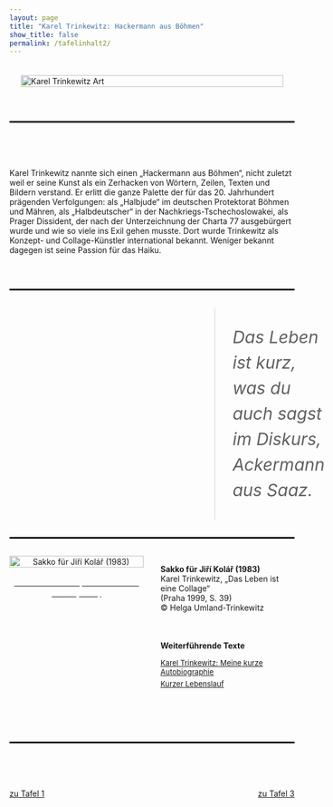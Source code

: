 ```yaml
---
layout: page
title: "Karel Trinkewitz: Hackermann aus Böhmen"
show_title: false
permalink: /tafelinhalt2/
---
```


<div style="display: flex; align-items: center; justify-content: center; margin-bottom: 40px;">
  <img src="{{ 'img/Trinkewitz_Headlines/Trinkewitz_Headlines-2.jpg' | absolute_url }}" alt="Karel Trinkewitz Art" style="width: 100%; max-width: 1210px; margin: 20px">
</div>

<hr style="border-top: 2px solid #000; margin-top: 0; margin-bottom: 80px;">

<p>
  Karel Trinkewitz nannte sich einen „Hackermann aus Böhmen“, nicht zuletzt weil er seine Kunst als ein Zerhacken von Wörtern, Zeilen, Texten und Bildern verstand. Er erlitt die ganze Palette der für das 20. Jahrhundert prägenden Verfolgungen: als „Halbjude“ im deutschen Protektorat Böhmen und Mähren, als „Halbdeutscher“ in der Nachkriegs-Tschechoslowakei, als Prager Dissident, der nach der Unterzeichnung der Charta 77 ausgebürgert wurde und wie so viele ins Exil gehen musste. Dort wurde Trinkewitz als Konzept- und Collage-Künstler international bekannt. Weniger bekannt dagegen ist seine Passion für das Haiku.
</p>

<hr style="border-top: 2px solid #000; margin-top: 60px; margin-bottom: 30px;">

<!-- Blockquote Section -->
<div style="display: flex; align-items: right; margin-bottom: 30px; padding-right: 15px; margin-left: 60%; width: 36.4%;">
  <blockquote style="font-style: italic; line-height: 1.3em; text-align: left; margin:0 2em; font-size: 30px;">
    <p style="font-size: 30px; line-height: 1.5em;">
      Das Leben ist kurz, <br>
      was du auch sagst <br>
      im Diskurs, <br>
      Ackermann aus Saaz.
    </p>
  </blockquote>
</div>

<hr style="border-top: 2px solid #000; margin-top: 10px; margin-bottom: 30px;">

<!-- Image and Text Section with Hover Effect -->
<div style="display: flex; justify-content: space-between; align-items: flex-start; margin-bottom: 80px;">
  <div style="flex: 1; text-align: center;">
    <div class="inhalt_hovereffect" style="position: relative; display: inline-block;">
      <a href="{{ '/trinkewitz/tafel2/' | absolute_url }}">
        <img src="{{ '/img/derivatives/iiif/images/tafel2/full/1140,/0/default.jpg' | absolute_url }}" alt="Sakko für Jiří Kolář (1983)" style="width: 100%; max-width: 600px; height: auto;">
        <div class="inhalt_overlay">
          <div class="inhalt_info">
            <p style="color: #ffffff; font-size: 1.1em;">Karel Trinkewitz, Sakko für Jiří Kolář (1983)</p>
          </div>
        </div>
      </a>
    </div>
  </div>
  <div style="flex: 1; padding-left: 30px; padding-top: 15px;">
    <p style="margin: 0;">
      <strong>Sakko für Jiří Kolář (1983)</strong><br>
      Karel Trinkewitz, „Das Leben ist eine Collage“<br>
      (Praha 1999, S. 39)<br>
      © Helga Umland-Trinkewitz
    </p>
    <p style="margin-top: 50px;"><strong>Weiterführende Texte</strong><br>
      <ul style="list-style-type: none; padding: 0;">
        <li style="margin-bottom: 5px; font-size: 13px; font-weight: 400;"><a href="{{ '/vertiefung-tafel-2-meine-kurze-autobiographie' | relative_url }}">Karel Trinkewitz: Meine kurze Autobiographie</a></li>
        <li style="margin-bottom: 10px; font-size: 13px; font-weight: 400;"><a href="{{ '/vertiefung-tafel-2-tabellarischer-lebenslauf' | relative_url }}">Kurzer Lebenslauf</a></li>
      </ul>
    </p>
  </div>
</div>

<hr style="border-top: 2px solid #000; margin-top: 60px; margin-bottom: 80px;">

<div class="buttons" style="display: flex; justify-content: space-between;">
  <a href="{{ '/tafelinhalt1/' | relative_url }}" class="neutral">zu Tafel 1</a>
  <a href="{{ '/tafelinhalt3/' | relative_url }}" class="neutral">zu Tafel 3</a>
</div>
